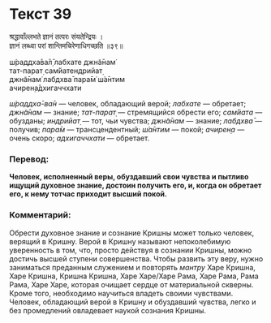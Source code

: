 # Текст 39

श्रद्धावाँल्लभते ज्ञानं तत्परः संयतेन्द्रियः ।  
ज्ञानं लब्ध्वा परां शान्तिमचिरेणाधिगच्छति ॥३९॥

ш́раддха̄ва̄л̣̄ лабхате джн̃а̄нам̇  
тат-парат̣ сам̇йатендрийат̣  
джн̃а̄нам̇ лабдхва̄ пара̄м̇ ш́а̄нтим  
ачирен̣а̄дхигаччхати

_ш́раддха̄-ва̄н_ — человек, обладающий верой; _лабхате_ — обретает; _джн̃а̄нам_ — знание; _тат-парат̣_ — стремящийся обрести его; _сам̇йата_ — обузданы; _индрийат̣_ — тот, чьи чувства; _джн̃а̄нам_ — знание; _лабдхва̄_ — получив; _пара̄м_ — трансцендентный; _ш́а̄нтим_ — покой; _ачирен̣а_ — очень скоро; _адхигаччхати_ — обретает.

### Перевод:

**Человек, исполненный веры, обуздавший свои чувства и пытливо ищущий духовное знание, достоин получить его, и, когда он обретает его, к нему тотчас приходит высший покой.**

### Комментарий:

Обрести духовное знание и сознание Кришны может только человек, верящий в Кришну. Верой в Кришну называют непоколебимую уверенность в том, что, просто действуя в сознании Кришны, можно достичь высшей ступени совершенства. Чтобы развить эту веру, нужно заниматься преданным служением и повторять _мантру_ Харе Кришна, Харе Кришна, Кришна Кришна, Харе Харе/Харе Рама, Харе Рама, Рама Рама, Харе Харе, которая очищает сердце от материальной скверны. Кроме того, необходимо научиться владеть своими чувствами. Человек, обладающий верой в Кришну и обуздавший чувства, легко и без промедлений овладевает наукой сознания Кришны.